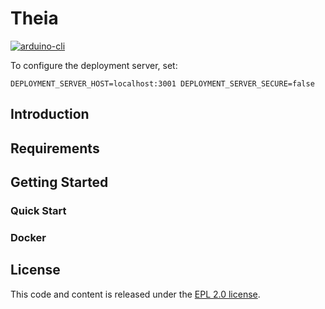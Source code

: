 # Theia

[![arduino-cli](https://img.shields.io/badge/arduino--cli-0.20.0-00979C)](https://github.com/arduino/arduino-cli/releases/tag/0.20.0)

To configure the deployment server, set:

```
DEPLOYMENT_SERVER_HOST=localhost:3001 DEPLOYMENT_SERVER_SECURE=false
```

## Introduction

## Requirements

## Getting Started

### Quick Start

### Docker

## License

This code and content is released under the [EPL 2.0 license](https://github.com/eclipsesource/cdtcloud-deploymentserver/blob/main/LICENSE).
